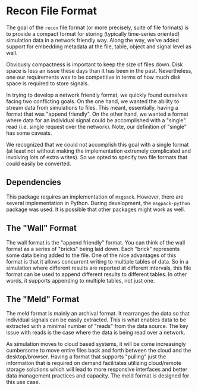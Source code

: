 # Recon File Format

The goal of the `recon` file format (or more precisely, suite of file
formats) is to provide a compact format for storing (typically
time-series oriented) simulation data in a network friendly way.
Along the way, we've added support for embedding metadata at the file,
table, object and signal level as well.

Obviously compactness is important to keep the size of files down.
Disk space is less an issue these days than it has been in the past.
Nevertheless, one our requirements was to be competitive in terms of
how much disk space is required to store signals.

In trying to develop a network friendly format, we quickly found
ourselves facing two conflicting goals.  On the one hand, we wanted
the ability to stream data from simulations to files.  This meant,
essentially, having a format that was "append friendly".  On the other
hand, we wanted a format where data for an individual signal could be
accomplished with a "single" read (i.e. single request over the
network).  Note, our definition of "single" has some caveats.

We recognized that we could not accomplish this goal with a single
format (at least not without making the implementation extremely
complicated and involving lots of extra writes).  So we opted to
specify two file formats that could easily be converted.

## Dependencies

This package requires an implementation of `msgpack`.  However, there
are several implementation in Python.  During development, the
`msgpack-python` package was used.  It is possible that other packages
might work as well.

## The "Wall" Format

The wall format is the "append friendly" format.  You can think of the
wall format as a series of "bricks" being laid down.  Each "brick"
represents some data being added to the file.  One of the nice
advantages of this format is that it allows concurrent writing to
multiple tables of data.  So in a simulation where different results
are reported at different intervals, this file format can be used to
append different results to different tables.  In other words, it
supports appending to multiple tables, not just one.

## The "Meld" Format

The meld format is mainly an archival format.  It rearranges the data
so that individual signals can be easily extracted.  This is what
enables data to be extracted with a minimal number of "reads" from the
data source.  The key issue with reads is the case where the data is
being read over a network.

As simulation moves to cloud based systems, it will be come
increasingly cumbersome to move entire files back and forth between
the cloud and the desktop/browser.  Having a format that supports
"pulling" just the information that is required on demand facilitates
utilizing cloud/remote storage solutions which will lead to more
responsive interfaces and better data management practices and
capacity.  The meld format is designed for this use case.
